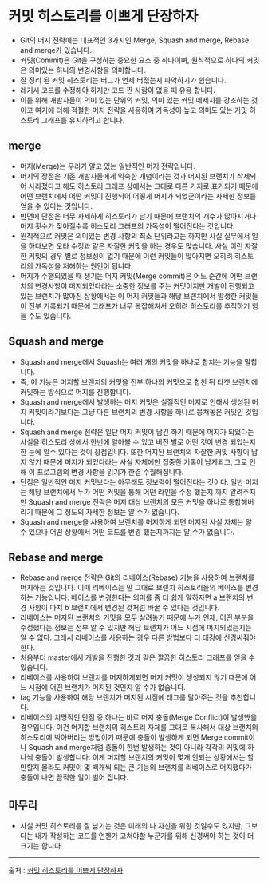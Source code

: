 # 커밋 히스토리를 이쁘게 단장하자

- Git의 머지 전략에는 대표적인 3가지인 Merge, Squash and merge, Rebase and merge가 있습니다.
- 커밋(Commit)은 Git을 구성하는 중요한 요소 중 하나이며, 원칙적으로 하나의 커밋은 의미있는 하나의 변경사항을 의미합니다.
- 잘 정리 된 커밋 히스토리는 버그가 언제 터졌는지 파악하기가 쉽습니다.
- 레거시 코드를 수정해야 하지만 코드 짠 사람이 없을 때 유용 합니다.
- 이를 위해 개발자들이 의미 있는 단위의 커밋, 의미 있는 커밋 메세지를 강조하는 것이고 여기에 더해 적절한 머지 전략을 사용하여 가독성이 높고 의미도 있는 커밋 히스토리 그래프를 유지하려고 합니다.

## merge

- 머지(Merge)는 우리가 알고 있는 일반적인 머지 전략입니다.
- 머지의 장점은 기존 개발자들에게 익숙한 개념이라는 것과 머지된 브랜치가 삭제되어 사라졌다고 해도 히스토리 그래프 상에서는 그대로 다른 가지로 표기되기 때문에 어떤 브랜치에서 어떤 커밋이 진행되어 어떻게 머지가 되었군이라는 자세한 정보를 얻을 수 있다는 것입니다.
- 반면에 단점은 너무 자세하게 히스토리가 남기 때문에 브랜치의 개수가 많아지거나 머지 횟수가 잦아질수록 히스토리 그래프의 가독성이 떨어진다는 것입니다.
- 원칙적으로 커밋은 의미있는 변경 사항의 최소 단위라고는 하지만 사실 실무에서 일을 하다보면 오타 수정과 같은 자잘한 커밋을 하는 경우도 많습니다. 사실 이런 자잘한 커밋의 경우 별로 정보성이 없기 때문에 이런 커밋들이 많아지면 오히려 히스토리의 가독성을 저해하는 원인이 됩니다.
- 머지가 수행되었을 때 생기는 머지 커밋(Merge commit)은 어느 순간에 어떤 브랜치의 변경사항이 머지되었다라는 소중한 정보를 주는 커밋이지만 개발이 진행되고 있는 브랜치가 많아진 상황에서는 이 머지 커밋들과 해당 브랜치에서 발생한 커밋들이 전부 기록되기 때문에 그래프가 너무 복잡해져서 오히려 히스토리를 추적하기 힘들 수도 있습니다.

## Squash and merge

- Squash and merge에서 Squash는 여러 개의 커밋을 하나로 합치는 기능을 말합니다.
- 즉, 이 기능은 머지할 브랜치의 커밋을 전부 하나의 커밋으로 합친 뒤 타겟 브랜치에 커밋하는 방식으로 머지를 진행합니다.
- Squash and merge에서 발생하는 머지 커밋은 실질적인 머지로 인해서 생성된 머지 커밋이라기보다는 그냥 다른 브랜치의 변경 사항을 하나로 뭉쳐놓은 커밋인 것입니다.
- Squash and merge 전략은 일단 머지 커밋이 남긴 하기 때문에 머지가 되었다는 사실을 히스토리 상에서 한번에 알아볼 수 있고 버전 별로 어떤 것이 변경 되었는지 한 눈에 알수 있다는 것이 장점입니다. 또한 머지된 브랜치의 자잘한 커밋 사항이 남지 않기 때문에 머지가 되었다라는 사실 자체에만 집중한 기록이 남게되고, 그로 인해 이 프로그램의 변경 사항을 읽기가 한결 수월해집니다.
- 단점은 일반적인 머지 커밋보다는 아무래도 정보력이 떨어진다는 것이다. 일반 머지는 해당 브랜치에서 누가 어떤 커밋을 통해 어떤 라인을 수정 했는지 까지 알려주지만 Squash and merge 전략은 머지 대상 브랜치의 모든 커밋을 하나로 통합해버리기 때문에 그 정도의 자세한 정보는 알 수가 없습니다.
- Squash and merge을 사용하여 브랜치를 머지하게 되면 머지된 사실 자체는 알 수 있으나 어떤 상황에서 어떤 코드를 변경 했는지까지는 알 수가 없습니다.

## Rebase and merge
- Rebase and merge 전략은 Git의 리베이스(Rebase) 기능을 사용하여 브랜치를 머지하는 것입니다. 이때 리베이스는 말 그대로 브랜치 히스토리들의 베이스를 변경하는 기능입니다. 베이스를 변경한다는 의미를 좀 더 쉽게 말하자면 a 브랜치의 변경 사항이 마치 b 브랜치에서 변경된 것처럼 바꿀 수 있다는 것입니다.
- 리베이스는 머지된 브랜치의 커밋을 모두 살려놓기 때문에 누가 언제, 어떤 부분을 수정했다는 정보는 전부 알 수 있지만 해당 브랜치가 어느 시점에 머지되었는지는 알 수 없다. 그래서 리베이스를 사용하는 경우 다른 방법보다 더 태깅에 신경써줘야한다.
- 처음부터 master에서 개발을 진행한 것과 같은 깔끔한 히스토리 그래프를 얻을 수 있습니다.
- 리베이스를 사용하여 브랜치를 머지하게되면 머지 커밋이 생성되지 않기 때문에 어느 시점에 어떤 브랜치가 머지된 것인지 알 수가 없습니다. 
- tag 기능을 사용하여 해당 브랜치가 머지된 시점에 태그를 달아주는 것을 추천합니다.
- 리베이스의 치명적인 단점 중 하나는 바로 머지 충돌(Merge Conflict)이 발생했을 경우입니다. 이건 머지할 브랜치의 히스토리 자체를 그대로 복사해서 대상 브랜치의 히스토리에 박아버리는 방법이기 때문에 충돌이 발생하게 되면 Merge commit이나 Squash and merge처럼 충돌이 한번 발생하는 것이 아니라 각각의 커밋에 하나씩 충돌이 발생합니다. 이게 머지할 브랜치의 커밋이 몇개 안되는 상황에서는 할만할지 몰라도 커밋이 몇 백개씩 되는 큰 기능의 브랜치를 리베이스로 머지했다가 충돌이 나면 끔직한 일이 벌어 집니다.

## 마무리

- 사실 커밋 히스토리를 잘 남기는 것은 미래의 나 자신을 위한 것일수도 있지만, 그보다는 내가 작성하는 코드를 언젠가 고쳐야할 누군가를 위해 신경써야 하는 것이 더 크기는 합니다.

---

출처 : [커밋 히스토리를 이쁘게 단장하자](https://evan-moon.github.io/2019/08/30/commit-history-merge-strategy/)
